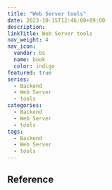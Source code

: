 ```yaml
---
title: "Web Server tools"
date: 2023-10-15T12:46:00+09:00
description:
linkTitle: Web Server tools
nav_weight: 4
nav_icon:
  vendor: bs
  name: book
  color: indigo
featured: true
series:
  - Backend
  - Web Server
  - tools
categories:
  - Backend
  - Web Server
  - tools
tags:
  - Backend
  - Web Server
  - tools
---
```


## Reference

